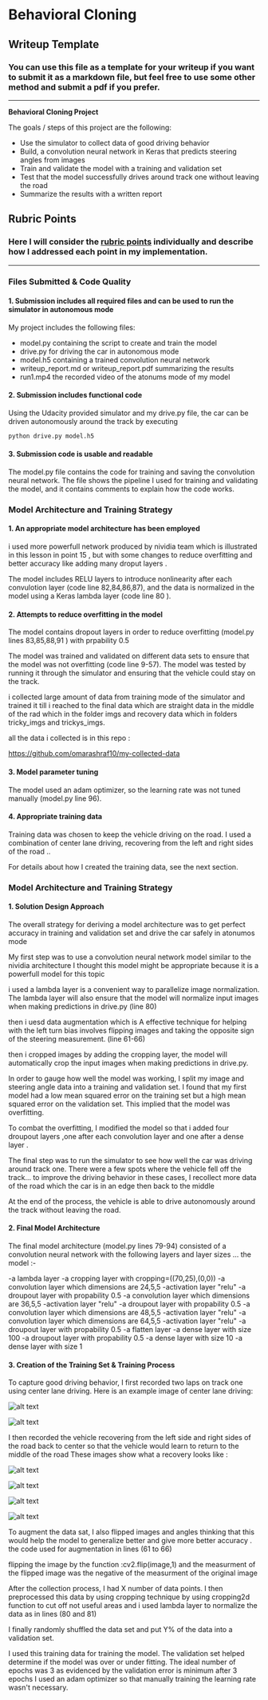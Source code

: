 # **Behavioral Cloning** 

## Writeup Template

### You can use this file as a template for your writeup if you want to submit it as a markdown file, but feel free to use some other method and submit a pdf if you prefer.

---

**Behavioral Cloning Project**

The goals / steps of this project are the following:
* Use the simulator to collect data of good driving behavior
* Build, a convolution neural network in Keras that predicts steering angles from images
* Train and validate the model with a training and validation set
* Test that the model successfully drives around track one without leaving the road
* Summarize the results with a written report





## Rubric Points
### Here I will consider the [rubric points](https://review.udacity.com/#!/rubrics/432/view) individually and describe how I addressed each point in my implementation.  

---
### Files Submitted & Code Quality

#### 1. Submission includes all required files and can be used to run the simulator in autonomous mode

My project includes the following files:

* model.py containing the script to create and train the model
* drive.py for driving the car in autonomous mode
* model.h5 containing a trained convolution neural network 
* writeup_report.md or writeup_report.pdf summarizing the results
* run1.mp4 the recorded video of the atonums mode of my model

#### 2. Submission includes functional code
Using the Udacity provided simulator and my drive.py file, the car can be driven autonomously around the track by executing 
```sh
python drive.py model.h5
```

#### 3. Submission code is usable and readable

The model.py file contains the code for training and saving the convolution neural network. The file shows the pipeline I used for training and validating the model, and it contains comments to explain how the code works.

### Model Architecture and Training Strategy

#### 1. An appropriate model architecture has been employed

i used more powerfull network produced by nividia team which is illustrated in this lesson in point 15 ,
but with some changes to reduce overfitting and better accuracy like adding many droput layers .

The model includes RELU layers to introduce nonlinearity after each convulotion layer (code line 82,84,86,87), and the data is normalized in the model using a Keras lambda layer (code line 80 ). 

#### 2. Attempts to reduce overfitting in the model

The model contains dropout layers in order to reduce overfitting (model.py lines 83,85,88,91 ) with prpability 0.5 

The model was trained and validated on different data sets to ensure that the model was not overfitting (code line 9-57). The model was tested by running it through the simulator and ensuring that the vehicle could stay on the track.

i collected large amount of data from training mode of the simulator and trained it till i reached to the final data which are straight data in the middle of the rad which in the folder imgs and recovery data which in folders tricky_imgs and trickys_imgs.

all the data i collected is in this repo :

https://github.com/omarashraf10/my-collected-data

#### 3. Model parameter tuning

The model used an adam optimizer, so the learning rate was not tuned manually (model.py line 96).

#### 4. Appropriate training data

Training data was chosen to keep the vehicle driving on the road. I used a combination of center lane driving, recovering from the left and right sides of the road ..

For details about how I created the training data, see the next section. 

### Model Architecture and Training Strategy

#### 1. Solution Design Approach

The overall strategy for deriving a model architecture was to get perfect accuracy in training and validation set and drive the car safely in atonumos mode

My first step was to use a convolution neural network model similar to the nividia architecture I thought this model might be appropriate because it is a powerfull model for this topic 

i used  a lambda layer is a convenient way to parallelize image normalization. The lambda layer will also ensure that the model will normalize input images when making predictions in drive.py (line 80)

then i uesd data augmentation which is A effective technique for helping with the left turn bias involves flipping images and taking the opposite sign of the steering measurement. (line 61-66)

then i cropped images by adding the cropping layer, the model will automatically crop the input images when making predictions in drive.py.

In order to gauge how well the model was working, I split my image and steering angle data into a training and validation set. I found that my first model had a low mean squared error on the training set but a high mean squared error on the validation set. This implied that the model was overfitting. 

To combat the overfitting, I modified the model so that i added four droupout layers ,one after each convolution layer and one after a dense layer .


The final step was to run the simulator to see how well the car was driving around track one. There were a few spots where the vehicle fell off the track... to improve the driving behavior in these cases, I recollect more data of the road which the car is in an edge then back to the middle

At the end of the process, the vehicle is able to drive autonomously around the track without leaving the road.

#### 2. Final Model Architecture

The final model architecture (model.py lines 79-94) consisted of a convolution neural network with the following layers and layer sizes ...
the model :-

-a lambda layer
-a cropping layer with cropping=((70,25),(0,0))
-a convolution layer which dimensions are 24,5,5 
-activation layer "relu"
-a droupout layer with propability 0.5
-a convolution layer which dimensions are 36,5,5 
-activation layer "relu"
-a droupout layer with propability 0.5
-a convolution layer which dimensions are 48,5,5 
-activation layer "relu"
-a convolution layer which dimensions are 64,5,5 
-activation layer "relu"
-a droupout layer with propability 0.5
-a flatten layer
-a dense layer with size 100
-a droupout layer with propability 0.5
-a dense layer with size 10
-a dense layer with size 1

#### 3. Creation of the Training Set & Training Process

To capture good driving behavior, I first recorded two laps on track one using center lane driving. Here is an example image of center lane driving:

[image5]: ./examples/center_2019_02_14_12_50_51_658.jpg 

![alt text][image5]

[image6]: ./examples/center_2019_02_14_12_51_07_111.jpg

![alt text][image6]



I then recorded the vehicle recovering from the left side and right sides of the road back to center so that the vehicle would learn to return to the middle of the road These images show what a recovery looks like  :

[image2]: ./examples/center_2019_02_14_12_26_06_021.jpg

![alt text][image2]

[image3]: ./examples/center_2019_02_14_12_26_06_948.jpg

![alt text][image3]

[image4]: ./examples/center_2019_02_14_12_26_04_632.jpg

![alt text][image4]


[image1]: ./examples/center_2019_02_14_11_28_44_176.jpg "center Image"

![alt text][image1]


To augment the data sat, I also flipped images and angles thinking that this would help the model to generalize better and  give more better accuracy .
the code used for augmentation in lines (61 to 66)

flipping the image by the function :cv2.flip(image,1)
and the measurment of the flipped image was the negative of the measurment of the original image


After the collection process, I had X number of data points. I then preprocessed this data by using cropping technique by using cropping2d function to cut off not useful areas and i used lambda layer to normalize the data as in lines (80 and 81)


I finally randomly shuffled the data set and put Y% of the data into a validation set. 

I used this training data for training the model. The validation set helped determine if the model was over or under fitting. The ideal number of epochs was 3 as evidenced by the validation error is minimum after 3 epochs I used an adam optimizer so that manually training the learning rate wasn't necessary.
